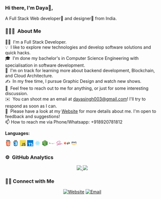 ### Hi there, I'm Daya👦,
A Full Stack Web developer🎯 and designer🌈 from India.

### 👨🏻‍💻 &nbsp;About Me

👨‍💻 &nbsp;I'm a Full Stack Developer.\
💡 &nbsp;I like to explore new technologies and develop software solutions and quick hacks.\
🎓 &nbsp;I'm done my bachelor's in Computer Science Engineering with specialisation in software development.\
🌱 &nbsp;I'm on track for learning more about backend development, Blockchain, and Cloud Architecture.\
✍️ &nbsp;In my free time, I pursue Graphic Design and watch new shows.\
💬 &nbsp;Feel free to reach out to me for anything, or just for some interesting discussion.\
✉️ &nbsp;You can shoot me an email at dayasingh003@gmail.com! I'll try to respond as soon as I can.\
📄 &nbsp;Please have a look at my [Website](https://daya.netlify.com) for more details about me. I'm open to feedback and suggestions!\
📫 How to reach me via Phone/Whatsapp: +918920781812

**Languages:**  

<code><img height="20" src="https://raw.githubusercontent.com/github/explore/80688e429a7d4ef2fca1e82350fe8e3517d3494d/topics/html/html.png"></code>
<code><img height="20" src="https://raw.githubusercontent.com/github/explore/80688e429a7d4ef2fca1e82350fe8e3517d3494d/topics/css/css.png"></code>
<code><img height="20" src="https://raw.githubusercontent.com/github/explore/80688e429a7d4ef2fca1e82350fe8e3517d3494d/topics/javascript/javascript.png"></code>
<code><img height="20" src="https://raw.githubusercontent.com/github/explore/80688e429a7d4ef2fca1e82350fe8e3517d3494d/topics/typescript/typescript.png"></code>
<code><img height="20" src="https://raw.githubusercontent.com/github/explore/80688e429a7d4ef2fca1e82350fe8e3517d3494d/topics/react/react.png"></code>
<code><img height="20" src="https://raw.githubusercontent.com/github/explore/80688e429a7d4ef2fca1e82350fe8e3517d3494d/topics/nodejs/nodejs.png"></code>
<code><img height="20" src="https://raw.githubusercontent.com/github/explore/80688e429a7d4ef2fca1e82350fe8e3517d3494d/topics/mongodb/mongodb.png"></code>
<code><img height="20" src="https://raw.githubusercontent.com/github/explore/80688e429a7d4ef2fca1e82350fe8e3517d3494d/topics/sass/sass.png"></code>
<code><img height="20" src="https://raw.githubusercontent.com/github/explore/80688e429a7d4ef2fca1e82350fe8e3517d3494d/topics/git/git.png"></code>
<code><img height="20" src="https://raw.githubusercontent.com/github/explore/80688e429a7d4ef2fca1e82350fe8e3517d3494d/topics/aws/aws.png"></code>

### ⚙️ &nbsp;GitHub Analytics

<p align="center">
<a href="https://github.com/dayasingh22">
  <img height="180em" src="https://github-readme-stats-eight-theta.vercel.app/api?username=dayasingh22&show_icons=true&theme=algolia&include_all_commits=true&count_private=true"/>
  <img height="180em" src="https://github-readme-stats-eight-theta.vercel.app/api/top-langs/?username=dayasingh22&layout=compact&langs_count=8&theme=algolia"/>
</a>
</p>


<h3> 🤝🏻 Connect with Me </h3>

<p align="center">
<a href="https://daya.netlify.com/"><img alt="Website" src="https://img.shields.io/badge/Website-www.daya.netlify.com-blue?style=flat-square&logo=google-chrome"></a>
<a href="mailto:dayasingh003@@gmail.com"><img alt="Email" src="https://img.shields.io/badge/Email-dayasingh003@gmail.com-blue?style=flat-square&logo=gmail"></a>
</p>

 <!--⭐️ From [Dayanidhee Singh](https://github.com/Dayasingh22)-->
